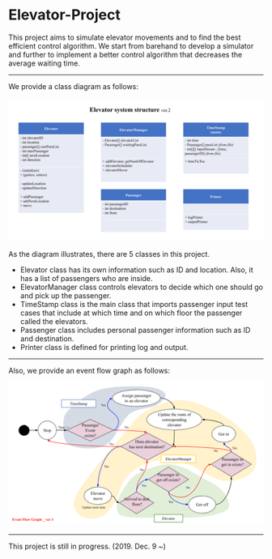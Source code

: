 # Elevator-Project
This project aims to simulate elevator movements and to find the best efficient control algorithm.
We start from barehand to develop a simulator and further to implement a better control algorithm that decreases the average waiting time.

- - -

We provide a class diagram as follows:

![class diagram](https://github.com/RangBin/Elevator-Project/blob/master/images/class_diagram_ver2.png)

As the diagram illustrates, there are 5 classes in this project.
- Elevator class has its own information such as ID and location. Also, it has a list of passengers who are inside.
- ElevatorManager class controls elevators to decide which one should go and pick up the passenger.
- TimeStamp class is the main class that imports passenger input test cases that include at which time and on which floor the passenger called the elevators.
- Passenger class includes personal passenger information such as ID and destination.
- Printer class is defined for printing log and output.

- - -

Also, we provide an event flow graph as follows:

![event flow graph](https://github.com/RangBin/Elevator-Project/blob/master/images/flow_graph_ver1.png) 

- - -

This project is still in progress. (2019. Dec. 9 ~)
